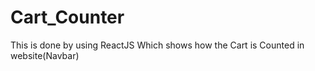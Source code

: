 # Cart_Counter
This is done by using ReactJS Which shows how the Cart is Counted in website(Navbar)
